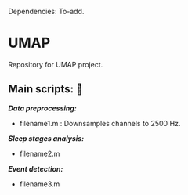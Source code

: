 Dependencies: To-add. 


# UMAP
Repository for UMAP project. 

## Main scripts: :file_folder: 

_**Data preprocessing:**_ 
  * filename1.m : Downsamples channels to 2500 Hz.

_**Sleep stages analysis:**_ 
  
  * filename2.m
 
_**Event detection:**_ 
  
  * filename3.m
